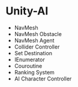 # Unity-AI

* NavMesh
* NavMesh Obstacle
* NavMesh Agent
* Collider Controller
* Set Destination
* IEnumerator
* Couroutine
* Ranking System
* AI Character Controller
